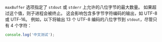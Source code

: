 
`maxBuffer` 选项指定了 `stdout` 或 `stderr` 上允许的八位字节的最大数量。
如果超过这个值，则子进程会被终止。
这会影响包含多字节字符编码的输出，如 UTF-8 或 UTF-16。
例如，以下将输出 13 个 UTF-8 编码的八位字节到 `stdout`，尽管只有 4 个字符：

```js
console.log('中文测试');
```


